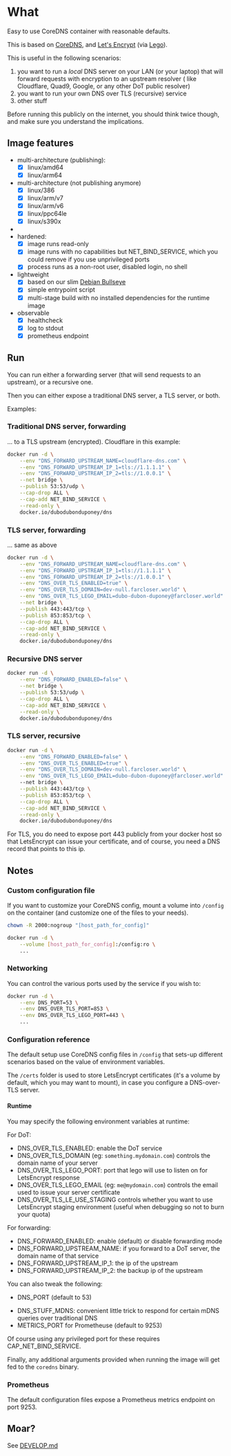 # What

Easy to use CoreDNS container with reasonable defaults.

This is based on [CoreDNS](https://coredns.io/), and [Let's Encrypt](https://letsencrypt.org/) (via [Lego](https://github.com/go-acme/lego)).

This is useful in the following scenarios:

1. you want to run a *local* DNS server on your LAN (or your laptop) that will forward requests with encryption to an upstream resolver
    ( like Cloudflare, Quad9, Google, or any other DoT public resolver)
1. you want to run your own DNS over TLS (recursive) service
1. other stuff

Before running this publicly on the internet, you should think twice though, and make sure you understand the implications.

## Image features

* multi-architecture (publishing):
  * [x] linux/amd64
  * [x] linux/arm64

* multi-architecture (not publishing anymore)
  * [x] linux/386
  * [x] linux/arm/v7
  * [x] linux/arm/v6
  * [x] linux/ppc64le
  * [x] linux/s390x
* 
* hardened:
  * [x] image runs read-only
  * [x] image runs with no capabilities but NET_BIND_SERVICE, which you could remove if you use unprivileged ports
  * [x] process runs as a non-root user, disabled login, no shell
* lightweight
  * [x] based on our slim [Debian Bullseye](https://github.com/dubo-dubon-duponey/docker-debian)
  * [x] simple entrypoint script
  * [x] multi-stage build with no installed dependencies for the runtime image
* observable
  * [x] healthcheck
  * [x] log to stdout
  * [x] prometheus endpoint

## Run

You can run either a forwarding server (that will send requests to an upstream), or a recursive one.

Then you can either expose a traditional DNS server, a TLS server, or both.

Examples:

### Traditional DNS server, forwarding

... to a TLS upstream (encrypted). Cloudflare in this example:

```bash
docker run -d \
    --env "DNS_FORWARD_UPSTREAM_NAME=cloudflare-dns.com" \
    --env "DNS_FORWARD_UPSTREAM_IP_1=tls://1.1.1.1" \
    --env "DNS_FORWARD_UPSTREAM_IP_2=tls://1.0.0.1" \
    --net bridge \
    --publish 53:53/udp \
    --cap-drop ALL \
    --cap-add NET_BIND_SERVICE \
    --read-only \
    docker.io/dubodubonduponey/dns
```

### TLS server, forwarding

... same as above

```bash
docker run -d \
    --env "DNS_FORWARD_UPSTREAM_NAME=cloudflare-dns.com" \
    --env "DNS_FORWARD_UPSTREAM_IP_1=tls://1.1.1.1" \
    --env "DNS_FORWARD_UPSTREAM_IP_2=tls://1.0.0.1" \
    --env "DNS_OVER_TLS_ENABLED=true" \
    --env "DNS_OVER_TLS_DOMAIN=dev-null.farcloser.world" \
    --env "DNS_OVER_TLS_LEGO_EMAIL=dubo-dubon-duponey@farcloser.world" \
    --net bridge \
    --publish 443:443/tcp \
    --publish 853:853/tcp \
    --cap-drop ALL \
    --cap-add NET_BIND_SERVICE \
    --read-only \
    docker.io/dubodubonduponey/dns
```

### Recursive DNS server

```bash
docker run -d \
    --env "DNS_FORWARD_ENABLED=false" \
    --net bridge \
    --publish 53:53/udp \
    --cap-drop ALL \
    --cap-add NET_BIND_SERVICE \
    --read-only \
    docker.io/dubodubonduponey/dns
```

### TLS server, recursive

```bash
docker run -d \
    --env "DNS_FORWARD_ENABLED=false" \
    --env "DNS_OVER_TLS_ENABLED=true" \
    --env "DNS_OVER_TLS_DOMAIN=dev-null.farcloser.world" \
    --env "DNS_OVER_TLS_LEGO_EMAIL=dubo-dubon-duponey@farcloser.world"
    --net bridge \
    --publish 443:443/tcp \
    --publish 853:853/tcp \
    --cap-drop ALL \
    --cap-add NET_BIND_SERVICE \
    --read-only \
    docker.io/dubodubonduponey/dns
```

For TLS, you do need to expose port 443 publicly from your docker host so that LetsEncrypt can issue your certificate,
and of course, you need a DNS record that points to this ip.

## Notes

### Custom configuration file

If you want to customize your CoreDNS config, mount a volume into `/config` on the container
(and customize one of the files to your needs).

```bash
chown -R 2000:nogroup "[host_path_for_config]"

docker run -d \
    --volume [host_path_for_config]:/config:ro \
    ...
```

### Networking

You can control the various ports used by the service if you wish to:

```bash
docker run -d \
    --env DNS_PORT=53 \
    --env DNS_OVER_TLS_PORT=853 \
    --env DNS_OVER_TLS_LEGO_PORT=443 \
    ...
```

### Configuration reference

The default setup use CoreDNS config files in `/config` that sets-up different scenarios based on the value of environment variables.

The `/certs` folder is used to store LetsEncrypt certificates (it's a volume by default, which you may want to mount), in case you configure a DNS-over-TLS server.

#### Runtime

You may specify the following environment variables at runtime:

For DoT:
 * DNS_OVER_TLS_ENABLED: enable the DoT service
 * DNS_OVER_TLS_DOMAIN (eg: `something.mydomain.com`) controls the domain name of your server
 * DNS_OVER_TLS_LEGO_PORT: port that lego will use to listen on for LetsEncrypt response
 * DNS_OVER_TLS_LEGO_EMAIL (eg: `me@mydomain.com`) controls the email used to issue your server certificate
 * DNS_OVER_TLS_LE_USE_STAGING controls whether you want to use LetsEncrypt staging environment (useful when debugging so not to burn your quota)

For forwarding:
 * DNS_FORWARD_ENABLED: enable (default) or disable forwarding mode
 * DNS_FORWARD_UPSTREAM_NAME: if you forward to a DoT server, the domain name of that service
 * DNS_FORWARD_UPSTREAM_IP_1: the ip of the upstream
 * DNS_FORWARD_UPSTREAM_IP_2: the backup ip of the upstream

You can also tweak the following:

 * DNS_PORT (default to 53)
<!--
 * DNS_OVER_GRPC_PORT (default to 553)
-->
 * DNS_STUFF_MDNS: convenient little trick to respond for certain mDNS queries over traditional DNS
 * METRICS_PORT for Prometheuse (default to 9253)

Of course using any privileged port for these requires CAP_NET_BIND_SERVICE.

Finally, any additional arguments provided when running the image will get fed to the `coredns` binary.

### Prometheus

The default configuration files expose a Prometheus metrics endpoint on port 9253.

## Moar?

See [DEVELOP.md](DEVELOP.md)
